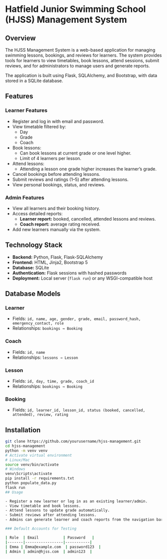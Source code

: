 # Hatfield Junior Swimming School (HJSS) Management System

## Overview
The HJSS Management System is a web-based application for managing swimming lessons, bookings, and reviews for learners. The system provides tools for learners to view timetables, book lessons, attend sessions, submit reviews, and for administrators to manage users and generate reports.

The application is built using Flask, SQLAlchemy, and Bootstrap, with data stored in a SQLite database.

## Features

### Learner Features
- Register and log in with email and password.
- View timetable filtered by:
  - Day
  - Grade
  - Coach
- Book lessons:
  - Can book lessons at current grade or one level higher.
  - Limit of 4 learners per lesson.
- Attend lessons:
  - Attending a lesson one grade higher increases the learner’s grade.
- Cancel bookings before attending lessons.
- Submit reviews and ratings (1–5) after attending lessons.
- View personal bookings, status, and reviews.

### Admin Features
- View all learners and their booking history.
- Access detailed reports:
  - **Learner report:** booked, cancelled, attended lessons and reviews.
  - **Coach report:** average rating received.
- Add new learners manually via the system.

## Technology Stack
- **Backend:** Python, Flask, Flask-SQLAlchemy
- **Frontend:** HTML, Jinja2, Bootstrap 5
- **Database:** SQLite
- **Authentication:** Flask sessions with hashed passwords
- **Deployment:** Local server (`flask run`) or any WSGI-compatible host

## Database Models

### Learner
- Fields: `id, name, age, gender, grade, email, password_hash, emergency_contact, role`
- Relationships: `bookings → Booking`

### Coach
- Fields: `id, name`
- Relationships: `lessons → Lesson`

### Lesson
- Fields: `id, day, time, grade, coach_id`
- Relationships: `bookings → Booking`

### Booking
- Fields: `id, learner_id, lesson_id, status (booked, cancelled, attended), review, rating`

## Installation
```bash
git clone https://github.com/yourusername/hjss-management.git
cd hjss-management
python -m venv venv
# Activate virtual environment
# Linux/Mac
source venv/bin/activate
# Windows
venv\Scripts\activate
pip install -r requirements.txt
python populate_data.py
flask run
## Usage

- Register a new learner or log in as an existing learner/admin.
- View timetable and book lessons.
- Attend lessons to update grade automatically.
- Submit reviews after attending lessons.
- Admins can generate learner and coach reports from the navigation bar.

### Default Accounts for Testing

| Role  | Email           | Password   |
|-------|-----------------|-----------|
| Emma | Emma@example.com  | password123  |
| Admin | admin@hjss.com  | admin123  |

